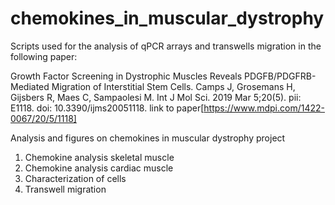 # chemokines_in_muscular_dystrophy

Scripts used for the analysis of qPCR arrays and transwells migration in the following paper:

Growth Factor Screening in Dystrophic Muscles Reveals PDGFB/PDGFRB-Mediated Migration of Interstitial Stem Cells.
Camps J, Grosemans H, Gijsbers R, Maes C, Sampaolesi M. Int J Mol Sci. 2019 Mar 5;20(5). pii: E1118. doi: 10.3390/ijms20051118. link to paper[https://www.mdpi.com/1422-0067/20/5/1118]

Analysis and figures on chemokines in muscular dystrophy project

1. Chemokine analysis skeletal muscle
2. Chemokine analysis cardiac muscle
3. Characterization of cells
4. Transwell migration
